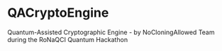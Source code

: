 # QACryptoEngine
Quantum-Assisted Cryptographic Engine - by NoCloningAllowed Team during the RoNaQCI Quantum Hackathon
